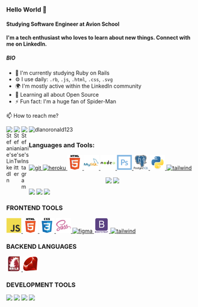 ### Hello World 🎊

#### Studying Software Engineer at Avion School 
#### I'm a tech enthusiast who loves to learn about new things. Connect with me on LinkedIn.

##### BIO
- 🏢 I'm currently studying Ruby on Rails
- ⚙️ I use daily: `.rb`, `.js`, `.html`, `.css`, `.svg`
- 🌍 I'm mostly active within the LinkedIn community
- 🌱 Learning all about Open Source
- ⚡️ Fun fact: I'm a huge fan of Spider-Man

📫 How to reach me?


<a href="https://www.linkedin.com/in/ronald-magno-42051780/">
  <img align="left" alt="Stefanie's LinkedIn" width="20px" src="https://cdn.jsdelivr.net/npm/simple-icons@v3/icons/linkedin.svg" />
</a>

<a href="https://github.com/dlanoronald123">
  <img align="left" alt="Stefanie's Twitter" width="20px" src="https://cdn.jsdelivr.net/npm/simple-icons@v3/icons/github.svg" />
</a>
<a href="https://www.facebook.com/blinx.dlanor/">
  <img align="left" alt="Stefanie's Instagram" width="20px" src="https://cdn.jsdelivr.net/npm/simple-icons@v3/icons/facebook.svg" />
</a>


<p align="left"> <img src="https://komarev.com/ghpvc/?username=dlanoronald123&label=Profile%20views&color=0e75b6&style=flat" alt="dlanoronald123" /> </p>


<h3 align="left">Languages and Tools:</h3>
<p align="left">  </a> <a href="https://git-scm.com/" target="_blank"> <img src="https://www.vectorlogo.zone/logos/git-scm/git-scm-icon.svg" alt="git" width="40" height="40"/> </a> <a href="https://heroku.com" target="_blank"> <img src="https://www.vectorlogo.zone/logos/heroku/heroku-icon.svg" alt="heroku" width="40" height="40"/> </a> <a href="https://www.w3.org/html/" target="_blank"> <img src="https://raw.githubusercontent.com/devicons/devicon/master/icons/html5/html5-original-wordmark.svg" alt="html5" width="40" height="40"/> </a> <a href="https://www.mysql.com/" target="_blank"> <img src="https://raw.githubusercontent.com/devicons/devicon/master/icons/mysql/mysql-original-wordmark.svg" alt="mysql" width="40" height="40"/> </a> <a href="https://nodejs.org" target="_blank"> <img src="https://raw.githubusercontent.com/devicons/devicon/master/icons/nodejs/nodejs-original-wordmark.svg" alt="nodejs" width="40" height="40"/> </a> <a href="https://www.photoshop.com/en" target="_blank"> <img src="https://raw.githubusercontent.com/devicons/devicon/master/icons/photoshop/photoshop-line.svg" alt="photoshop" width="40" height="40"/> </a> <a href="https://www.postgresql.org" target="_blank"> <img src="https://raw.githubusercontent.com/devicons/devicon/master/icons/postgresql/postgresql-original-wordmark.svg" alt="postgresql" width="40" height="40"/> </a> <a href="https://www.python.org" target="_blank"> <img src="https://raw.githubusercontent.com/devicons/devicon/master/icons/python/python-original.svg" alt="python" width="40" height="40"/> </a>  <a href="https://tailwindcss.com/" target="_blank"> <img src="https://www.vectorlogo.zone/logos/tailwindcss/tailwindcss-icon.svg" alt="tailwind" width="40" height="40"/> </a> </p>


<p align="center">
<img width="49%" heigth="100%" style="display:inline" align="center" src="https://github-readme-stats.vercel.app/api?username=dlanoronald123&show_icons=true&line_height=27&count_private=true&theme=dark&card_width=300&include_all_commits=true" />

<img width="49%" heigth="100%" style="display:inline" align="center" src="https://github-readme-stats.vercel.app/api/top-langs/?username=dlanoronald123&theme=dark&langs_count=10&layout=compact" />

</p>


[//]: # (IMG SHIELDS FROM: https://github.com/alexandresanlim/Badges4-README.md-Profile)




<p>
    <img src="https://img.shields.io/badge/javascript-%23F7DF1E.svg?&style=for-the-badge&logo=javascript&logoColor=black">
    <img src="https://img.shields.io/badge/Ruby%20-C21325?logo=ruby&logoColor=white&style=for-the-badge" />
    <img src="https://img.shields.io/badge/rails%20-%23FF2D20.svg?&style=for-the-badge&logo=ruby-on-rails&logoColor=white">
</p>



### FRONTEND TOOLS

<p>
   
  <a href="https://developer.mozilla.org/en-US/docs/Web/JavaScript" target="_blank"> <img src="https://raw.githubusercontent.com/devicons/devicon/master/icons/javascript/javascript-original.svg" alt="javascript" width="40" height="40"/> </a>
  <a href="https://www.w3.org/html/" target="_blank"> <img src="https://raw.githubusercontent.com/devicons/devicon/master/icons/html5/html5-original-wordmark.svg" alt="html5"     width="40" height="40"/> </a>
   <a href="https://www.w3schools.com/css/" target="_blank"> <img src="https://raw.githubusercontent.com/devicons/devicon/master/icons/css3/css3-original-wordmark.svg"            alt="css3" width="40" height="40"/> </a> 
  <a href="https://sass-lang.com" target="_blank"> <img src="https://raw.githubusercontent.com/devicons/devicon/master/icons/sass/sass-original.svg" alt="sass" width="40" height="40"/> </a>
   <a href="https://www.figma.com/" target="_blank"> <img src="https://www.vectorlogo.zone/logos/figma/figma-icon.svg" alt="figma" width="40" height="40"/> </a>
   <a href="https://getbootstrap.com" target="_blank"> <img src="https://raw.githubusercontent.com/devicons/devicon/master/icons/bootstrap/bootstrap-plain-wordmark.svg"            alt="bootstrap" width="40" height="40"/> </a> 
   <a href="https://tailwindcss.com/" target="_blank"> <img src="https://www.vectorlogo.zone/logos/tailwindcss/tailwindcss-icon.svg" alt="tailwind" width="40" height="40"/></a>
<p>

### BACKEND LANGUAGES

<p>
  <a href="https://rubyonrails.org" target="_blank"> <img src="https://raw.githubusercontent.com/devicons/devicon/master/icons/rails/rails-original-wordmark.svg" alt="rails"     width="40" height="40"/> </a> 
  <a href="https://www.ruby-lang.org/en/" target="_blank"> <img src="https://raw.githubusercontent.com/devicons/devicon/master/icons/ruby/ruby-original.svg" alt="ruby"       width="40" height="40"/> </a>
    
<p>

### DEVELOPMENT TOOLS

<p>
    <img src="https://img.shields.io/badge/NPM%20-CB3837?logo=npm&logoColor=white&style=for-the-badge" />
    <img src="https://img.shields.io/badge/Yarn%20-2C8EBB?logo=yarn&logoColor=white&style=for-the-badge" />
    <img src="https://img.shields.io/badge/Git%20-F05032?logo=git&logoColor=white&style=for-the-badge" />
    <img src="https://img.shields.io/badge/github-%23100000.svg?&style=for-the-badge&logo=github&logoColor=white">
    
<p>
